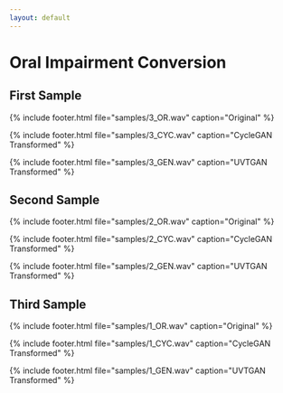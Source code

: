 ```yaml
---
layout: default
---
```

# Oral Impairment Conversion

## First Sample
{% include footer.html file="samples/3_OR.wav" caption="Original" %}

{% include footer.html file="samples/3_CYC.wav" caption="CycleGAN Transformed" %}

{% include footer.html file="samples/3_GEN.wav" caption="UVTGAN Transformed" %}

## Second Sample
{% include footer.html file="samples/2_OR.wav" caption="Original" %}

{% include footer.html file="samples/2_CYC.wav" caption="CycleGAN Transformed" %}

{% include footer.html file="samples/2_GEN.wav" caption="UVTGAN Transformed" %}

## Third Sample
{% include footer.html file="samples/1_OR.wav" caption="Original" %}

{% include footer.html file="samples/1_CYC.wav" caption="CycleGAN Transformed" %}

{% include footer.html file="samples/1_GEN.wav" caption="UVTGAN Transformed" %}


